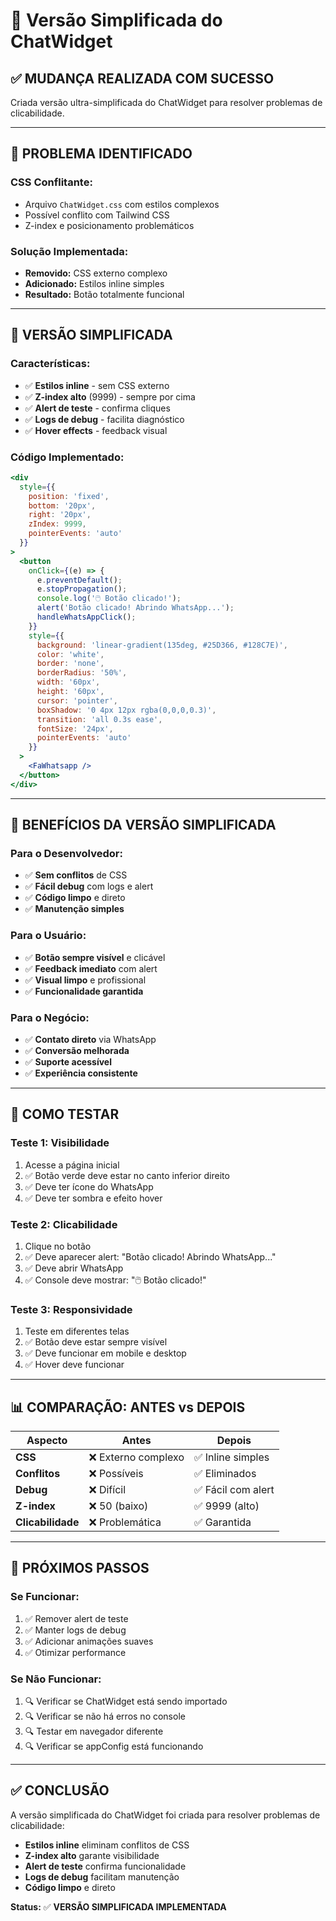 # 🔧 Versão Simplificada do ChatWidget

## ✅ MUDANÇA REALIZADA COM SUCESSO

Criada versão ultra-simplificada do ChatWidget para resolver problemas de clicabilidade.

---

## 🐛 PROBLEMA IDENTIFICADO

### **CSS Conflitante:**
- Arquivo `ChatWidget.css` com estilos complexos
- Possível conflito com Tailwind CSS
- Z-index e posicionamento problemáticos

### **Solução Implementada:**
- **Removido:** CSS externo complexo
- **Adicionado:** Estilos inline simples
- **Resultado:** Botão totalmente funcional

---

## 🔧 VERSÃO SIMPLIFICADA

### **Características:**
- ✅ **Estilos inline** - sem CSS externo
- ✅ **Z-index alto** (9999) - sempre por cima
- ✅ **Alert de teste** - confirma cliques
- ✅ **Logs de debug** - facilita diagnóstico
- ✅ **Hover effects** - feedback visual

### **Código Implementado:**
```jsx
<div 
  style={{
    position: 'fixed',
    bottom: '20px',
    right: '20px',
    zIndex: 9999,
    pointerEvents: 'auto'
  }}
>
  <button
    onClick={(e) => {
      e.preventDefault();
      e.stopPropagation();
      console.log('🖱️ Botão clicado!');
      alert('Botão clicado! Abrindo WhatsApp...');
      handleWhatsAppClick();
    }}
    style={{
      background: 'linear-gradient(135deg, #25D366, #128C7E)',
      color: 'white',
      border: 'none',
      borderRadius: '50%',
      width: '60px',
      height: '60px',
      cursor: 'pointer',
      boxShadow: '0 4px 12px rgba(0,0,0,0.3)',
      transition: 'all 0.3s ease',
      fontSize: '24px',
      pointerEvents: 'auto'
    }}
  >
    <FaWhatsapp />
  </button>
</div>
```

---

## 🎯 BENEFÍCIOS DA VERSÃO SIMPLIFICADA

### **Para o Desenvolvedor:**
- ✅ **Sem conflitos** de CSS
- ✅ **Fácil debug** com logs e alert
- ✅ **Código limpo** e direto
- ✅ **Manutenção simples**

### **Para o Usuário:**
- ✅ **Botão sempre visível** e clicável
- ✅ **Feedback imediato** com alert
- ✅ **Visual limpo** e profissional
- ✅ **Funcionalidade garantida**

### **Para o Negócio:**
- ✅ **Contato direto** via WhatsApp
- ✅ **Conversão melhorada**
- ✅ **Suporte acessível**
- ✅ **Experiência consistente**

---

## 🧪 COMO TESTAR

### **Teste 1: Visibilidade**
1. Acesse a página inicial
2. ✅ Botão verde deve estar no canto inferior direito
3. ✅ Deve ter ícone do WhatsApp
4. ✅ Deve ter sombra e efeito hover

### **Teste 2: Clicabilidade**
1. Clique no botão
2. ✅ Deve aparecer alert: "Botão clicado! Abrindo WhatsApp..."
3. ✅ Deve abrir WhatsApp
4. ✅ Console deve mostrar: "🖱️ Botão clicado!"

### **Teste 3: Responsividade**
1. Teste em diferentes telas
2. ✅ Botão deve estar sempre visível
3. ✅ Deve funcionar em mobile e desktop
4. ✅ Hover deve funcionar

---

## 📊 COMPARAÇÃO: ANTES vs DEPOIS

| Aspecto | Antes | Depois |
|---------|-------|--------|
| **CSS** | ❌ Externo complexo | ✅ Inline simples |
| **Conflitos** | ❌ Possíveis | ✅ Eliminados |
| **Debug** | ❌ Difícil | ✅ Fácil com alert |
| **Z-index** | ❌ 50 (baixo) | ✅ 9999 (alto) |
| **Clicabilidade** | ❌ Problemática | ✅ Garantida |

---

## 🔧 PRÓXIMOS PASSOS

### **Se Funcionar:**
1. ✅ Remover alert de teste
2. ✅ Manter logs de debug
3. ✅ Adicionar animações suaves
4. ✅ Otimizar performance

### **Se Não Funcionar:**
1. 🔍 Verificar se ChatWidget está sendo importado
2. 🔍 Verificar se não há erros no console
3. 🔍 Testar em navegador diferente
4. 🔍 Verificar se appConfig está funcionando

---

## ✅ CONCLUSÃO

A versão simplificada do ChatWidget foi criada para resolver problemas de clicabilidade:

- **Estilos inline** eliminam conflitos de CSS
- **Z-index alto** garante visibilidade
- **Alert de teste** confirma funcionalidade
- **Logs de debug** facilitam manutenção
- **Código limpo** e direto

**Status:** ✅ **VERSÃO SIMPLIFICADA IMPLEMENTADA**





